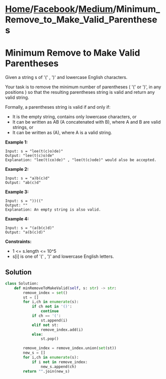 # [Home](./../../..)/[Facebook](./../..)/[Medium](./..)/Minimum_Remove_to_Make_Valid_Parentheses
<h1>Minimum Remove to Make Valid Parentheses</h1>

<p>
Given a string s of '(' , ')' and lowercase English characters. 

Your task is to remove the minimum number of parentheses ( '(' or ')', in any positions ) so that the resulting parentheses string is valid and return any valid string.

Formally, a parentheses string is valid if and only if:

- It is the empty string, contains only lowercase characters, or
- It can be written as AB (A concatenated with B), where A and B are valid strings, or
- It can be written as (A), where A is a valid string.

</p>

<b>Example 1:</b>

    Input: s = "lee(t(c)o)de)"
    Output: "lee(t(c)o)de"
    Explanation: "lee(t(co)de)" , "lee(t(c)ode)" would also be accepted.
    
<b>Example 2:</b>

    Input: s = "a)b(c)d"
    Output: "ab(c)d"
    
<b>Example 3:</b>

    Input: s = "))(("
    Output: ""
    Explanation: An empty string is also valid.
    
<b>Example 4:</b>

    Input: s = "(a(b(c)d)"
    Output: "a(b(c)d)"

<b>Constraints:</b>

- 1 <= s.length <= 10^5
- s[i] is one of  '(' , ')' and lowercase English letters.

<h2>Solution</h2>

```python
class Solution:
    def minRemoveToMakeValid(self, s: str) -> str:
        remove_index = set()
        st = []
        for i,ch in enumerate(s):
            if ch not in '()':
                continue
            if ch == '(':
                st.append(i)
            elif not st:
                remove_index.add(i)
            else:
                st.pop()
        
        remove_index = remove_index.union(set(st))
        new_s = []
        for i,ch in enumerate(s):
            if i not in remove_index:
                new_s.append(ch)
        return "".join(new_s)
```
